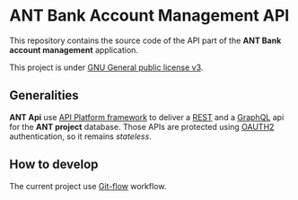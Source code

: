 ANT Bank Account Management API
===============================

This repository contains the source code of the API part of the **ANT Bank
account management** application.

This project is under [GNU General public license v3](https://www.gnu.org/licenses/licenses.fr.html).

Generalities
------------

**ANT Api** use [API Platform framework](https://api-platform.com/) to deliver
a [REST](https://www.ics.uci.edu/~fielding/pubs/dissertation/top.htm) and
a [GraphQL](https://graphql.org/) api for the **ANT project** database. Those 
APIs are protected using [OAUTH2](https://oauth.net/2/) authentication, so it
remains *stateless*.

How to develop
--------------

The current project use [Git-flow](https://danielkummer.github.io/git-flow-cheatsheet/index.html)
workflow.